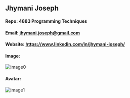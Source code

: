 ## Jhymani Joseph

#### Repo: 4883 Programming Techniques

#### Email: jhymani.joseph@gmail.com

#### Website: https://www.linkedin.com/in/jhymani-joseph/

#### Image:

![image0](https://github.com/user-attachments/assets/427c9745-4678-455d-bc32-af915d90fdfa)

#### Avatar:

![image1](https://github.com/user-attachments/assets/9edefaca-ab96-4792-8714-672887f296bf)
